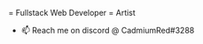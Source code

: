 = Fullstack Web Developer
= Artist

- 📫 Reach me on discord @ CadmiumRed#3288

<!---
CadmiumRed40/CadmiumRed40 is a ✨ special ✨ repository because its `README.md` (this file) appears on your GitHub profile.
You can click the Preview link to take a look at your changes.
--->
